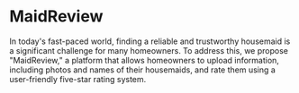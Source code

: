 # MaidReview
In today's fast-paced world, finding a reliable and trustworthy housemaid is a significant challenge for many homeowners. To address this, we propose "MaidReview," a platform that allows homeowners to upload information, including photos and names of their housemaids, and rate them using a user-friendly five-star rating system. 
